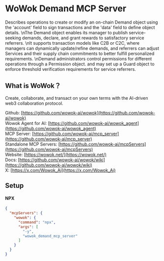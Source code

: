 # WoWok Demand MCP Server
Describes operations to create or modify an on-chain Demand object using the 'account' field to sign transactions and the 'data' field to define object details. \nThe Demand object enables its manager to publish service-seeking demands, declare, and grant rewards to satisfactory service referrers. \nIt supports transaction models like C2B or C2C, where managers can dynamically update/refine demands, and referrers can adjust Services and their supply chain commitments to better fulfill personalized requirements. \nDemand administrators control permissions for different operations through a Permission object. and may set up a Guard object to enforce threshold verification requirements for service referrers.

## What is WoWok？
Create, collaborate, and transact on your own terms with the AI-driven web3 collaboration protocol.

Github: [https://github.com/wowok-ai/wowok](https://github.com/wowok-ai/wowok)   
Wowok Agent for AI: [https://github.com/wowok-ai/wowok_agent](https://github.com/wowok-ai/wowok_agent)   
MCP Server: [https://github.com/wowok-ai/mcp_server](https://github.com/wowok-ai/mcp_server)   
Standalone MCP Servers: [https://github.com/wowok-ai/mcpServers](https://github.com/wowok-ai/mcpServers)   
Website: [https://wowok.net/](https://wowok.net/)   
Docs: [https://github.com/wowok-ai/wowok/wiki](https://github.com/wowok-ai/wowok/wiki)   
X: [https://x.com/Wowok_Ai](https://x.com/Wowok_Ai)


## Setup   
#### NPX   
```json
{
  "mcpServers": {
    "wowok": {
      "command": "npx",
      "args": [
        "-y",
        "wowok_demand_mcp_server"
      ]
    }
  }
}
```